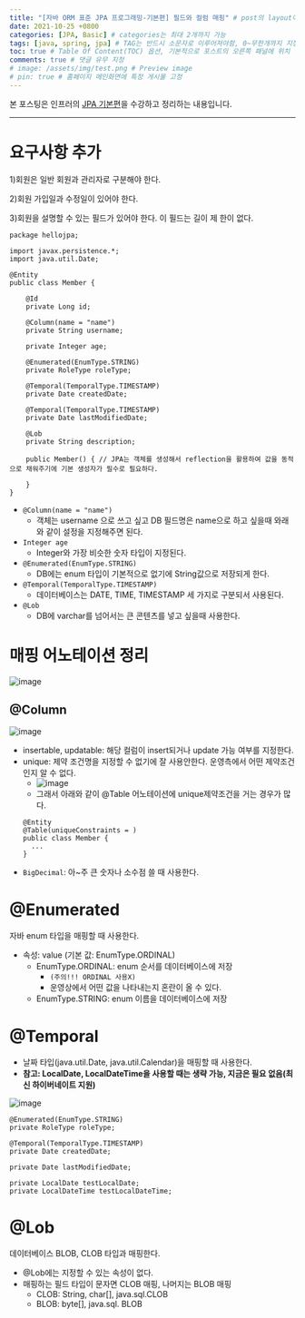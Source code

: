 ```yaml
---
title: "[자바 ORM 표준 JPA 프로그래밍-기본편] 필드와 컬럼 매핑" # post의 layout이 기본적으로 post로 설정되어있어서 Front Matter에 따로 layout변수를 만들어 주지 않아도 됨
date: 2021-10-25 +0800
categories: [JPA, Basic] # categories는 최대 2개까지 가능
tags: [java, spring, jpa] # TAG는 반드시 소문자로 이루어져야함, 0~무한개까지 지정 가능
toc: true # Table Of Content(TOC) 옵션, 기본적으로 포스트의 오른쪽 패널에 위치
comments: true # 댓글 유무 지정
# image: /assets/img/test.png # Preview image
# pin: true # 홈페이지 메인화면에 특정 게시물 고정
---
```


본 포스팅은 인프러의 [JPA 기본편](https://www.inflearn.com/course/ORM-JPA-Basic#)을 수강하고 정리하는 내용입니다.

<hr>

# 요구사항 추가
1)회원은 일반 회원과 관리자로 구분해야 한다.

2)회원 가입일과 수정일이 있어야 한다.

3)회원을 설명할 수 있는 필드가 있어야 한다. 이 필드는 길이 제
한이 없다.

~~~
package hellojpa;

import javax.persistence.*;
import java.util.Date;

@Entity
public class Member {

    @Id
    private Long id;

    @Column(name = "name")
    private String username;

    private Integer age;

    @Enumerated(EnumType.STRING)
    private RoleType roleType;

    @Temporal(TemporalType.TIMESTAMP)
    private Date createdDate;

    @Temporal(TemporalType.TIMESTAMP)
    private Date lastModifiedDate;

    @Lob
    private String description;

    public Member() { // JPA는 객체를 생성해서 reflection을 활용하여 값을 동적으로 채워주기에 기본 생성자가 필수로 필요하다.

    }
}
~~~

- `@Column(name = "name")`
  - 객체는 username 으로 쓰고 싶고 DB 필드명은 name으로 하고 싶을때 와래와 같이 설정을 지정해주면 된다.
- `Integer age`
  - Integer와 가장 비슷한 숫자 타입이 지정된다.
- `@Enumerated(EnumType.STRING)`
  - DB에는 enum 타입이 기본적으로 없기에 String값으로 저장되게 한다.
- `@Temporal(TemporalType.TIMESTAMP)`
  - 데이터베이스는 DATE, TIME, TIMESTAMP 세 가지로 구분되서 사용된다.
- `@Lob`
  - DB에 varchar를 넘어서는 큰 콘텐츠를 넣고 싶을때 사용한다.

# 매핑 어노테이션 정리

![image](https://user-images.githubusercontent.com/44339530/138661855-c37cd236-da64-4186-9b72-0fbedef0bc1a.png)

## @Column

![image](https://user-images.githubusercontent.com/44339530/138661984-2008f3e2-f6ac-4a04-be3b-8d7fcad62f50.png)

- insertable, updatable: 해당 컬럼이 insert되거나 update 가능 여부를 지정한다.
- unique: 제약 조건명을 지정할 수 없기에 잘 사용안한다. 운영측에서 어떤 제약조건인지 알 수 없다.
  - ![image](https://user-images.githubusercontent.com/44339530/138662558-48283991-58dd-4ce9-834e-1fec85216a01.png)
  - 그래서 아래와 같이 @Table 어노테이션에 unique제약조건을 거는 경우가 많다.
  ~~~
  @Entity
  @Table(uniqueConstraints = )
  public class Member {
    ...
  }
  ~~~
- `BigDecimal`: 아~주 큰 숫자나 소수점 쓸 때 사용한다.

# @Enumerated
자바 enum 타입을 매핑할 때 사용한다.

- 속성: value (기본 값: EnumType.ORDINAL)
  - EnumType.ORDINAL: enum 순서를 데이터베이스에 저장 
    - `(주의!!! ORDINAL 사용X)`
    - 운영상에서 어떤 값을 나타내는지 혼란이 올 수 있다.
  - EnumType.STRING: enum 이름을 데이터베이스에 저장

# @Temporal
- 날짜 타입(java.util.Date, java.util.Calendar)을 매핑할 때 사용한다.
- <b>참고: LocalDate, LocalDateTime을 사용할 때는 생략 가능, 지금은 필요 없음(최신 하이버네이트 지원)</b>

![image](https://user-images.githubusercontent.com/44339530/138666525-92fb3411-20bc-4863-92e5-a5623461c6e9.png)

~~~
@Enumerated(EnumType.STRING)
private RoleType roleType;

@Temporal(TemporalType.TIMESTAMP)
private Date createdDate;

private Date lastModifiedDate;

private LocalDate testLocalDate;
private LocalDateTime testLocalDateTime;
~~~

# @Lob
데이터베이스 BLOB, CLOB 타입과 매핑한다.

- @Lob에는 지정할 수 있는 속성이 없다.
- 매핑하는 필드 타입이 문자면 CLOB 매핑, 나머지는 BLOB 매핑
  - CLOB: String, char[], java.sql.CLOB
  - BLOB: byte[], java.sql. BLOB